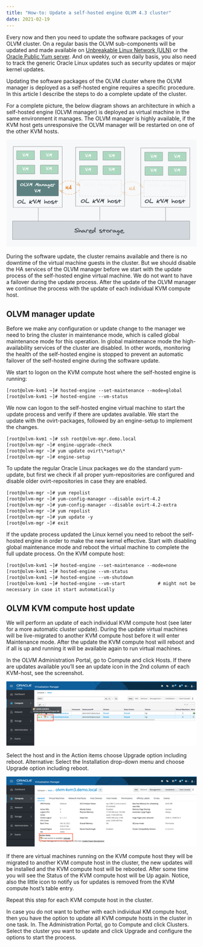 ```yaml
---
title: "How-to: Update a self-hosted engine OLVM 4.3 cluster"
date: 2021-02-19
---
```

Every now and then you need to update the software packages of your OLVM 
cluster. On a regular basis the OLVM sub-components will be updated and made 
available on [Unbreakable Linux Network (ULN)](https://linux.oracle.com/) or the [Oracle Public Yum server](https://yum.oracle.com/).
And on weekly, or even daily basis, 
you also need to track the generic Oracle Linux updates such as security 
updates or major kernel updates. 

Updating the software packages of the OLVM cluster where the OLVM manager is 
deployed as a self-hosted engine requires a specific procedure. In this 
article I describe the steps to do a complete update of the cluster. 

For a complete picture, the below diagram shows an architecture in which a self-hosted engine (OLVM manager) is deployed as virtual machine in the same environment it manages. The OLVM manager is highly available, if the KVM host gets unresponsive the OLVM manager will be restarted on one of the other KVM hosts.

![SHE architecture drawing](../assets/images/2021-02-19-olvm-she.png)

During the software update, the cluster remains available and there is no 
downtime of the virtual machine guests in the cluster. But we should disable 
the HA services of the OLVM manager before we start with the update process 
of the self-hosted engine virtual machine. We do not want to have a 
failover during the update process. After the update of the OLVM manager we 
continue the process with the update of each individual KVM compute host.

## OLVM manager update
Before we make any configuration or update change to the manager we need to bring the cluster in maintenance mode, which is called global maintenance mode for this operation.  In global maintenance mode the high-availability services of the cluster are disabled. In other words, monitoring the health of the self-hosted engine is stopped to prevent an automatic failover of the self-hosted engine during the software update. 

We start to logon on the KVM compute host where the self-hosted engine is running:
```
[root@olvm-kvm1 ~]# hosted-engine --set-maintenance --mode=global
[root@olvm-kvm1 ~]# hosted-engine --vm-status
```
We now can logon to the self-hosted engine virtual machine to start the update process and verify if there are updates available. We start the update with the ovirt-packages, followed by an engine-setup to implement the changes.
```
[root@olvm-kvm1 ~]# ssh root@olvm-mgr.demo.local
[root@olvm-mgr ~]# engine-upgrade-check
[root@olvm-mgr ~]# yum update ovirt\*setup\*
[root@olvm-mgr ~]# engine-setup
```
To update the regular Oracle Linux packages we do the standard yum-update, but first we check if all proper yum-repositories are configured and disable older ovirt-repositories in case they are enabled.
```
[root@olvm-mgr ~]# yum repolist	
[root@olvm-mgr ~]# yum-config-manager --disable ovirt-4.2
[root@olvm-mgr ~]# yum-config-manager --disable ovirt-4.2-extra
[root@olvm-mgr ~]# yum repolist
[root@olvm-mgr ~]# yum update -y
[root@olvm-mgr ~]# exit
```
If the update process updated the Linux kernel you need to reboot the self-hosted engine in order to make the new kernel effective. Start with disabling global maintenance mode and reboot the virtual machine to complete the full update process. On the KVM compute host:
```
[root@olvm-kvm1 ~]# hosted-engine --set-maintenance --mode=none
[root@olvm-kvm1 ~]# hosted-engine --vm-status
[root@olvm-kvm1 ~]# hosted-engine --vm-shutdown
[root@olvm-kvm1 ~]# hosted-engine --vm-start			# might not be necessary in case it start automatically
```

## OLVM KVM compute host update

We will perform an update of each individual KVM compute host (see later for a more automatic cluster update). During the update virtual machines will be live-migrated to another KVM compute host before it will enter Maintenance mode. After the update the KVM compute host will reboot and if all is up and running it will be available again to run virtual machines.

In the OLVM Administration Portal, go to Compute and click Hosts. If there are updates available you’ll see an update icon in the 2nd column of each KVM-host, see the screenshot.

![Update notification icon](../assets/images/2021-02-19-olvm-kvm1.png)

Select the host and in the Action items choose Upgrade option including reboot. Alternative: Select the Installation drop-down menu and choose Upgrade option including reboot.

![Update action item](../assets/images/2021-02-19-olvm-kvm2.png)

If there are virtual machines running on the KVM compute host they will be migrated to another KVM compute host in the cluster, the new updates will be installed and the KVM compute host will be rebooted. After some time you will see the Status of the KVM compute host will be Up again. Notice, also the little icon to notify us for updates is removed from the KVM compute host’s table entry.

Repeat this step for each KVM compute host in the cluster.

In case you do not want to bother with each individual KM compute host, then you have the option to update all KVM compute hosts in the cluster in one task. In. The Administration Portal, go to Compute and click Clusters. Select the cluster you want to update and click Upgrade and configure the options to start the process. 

